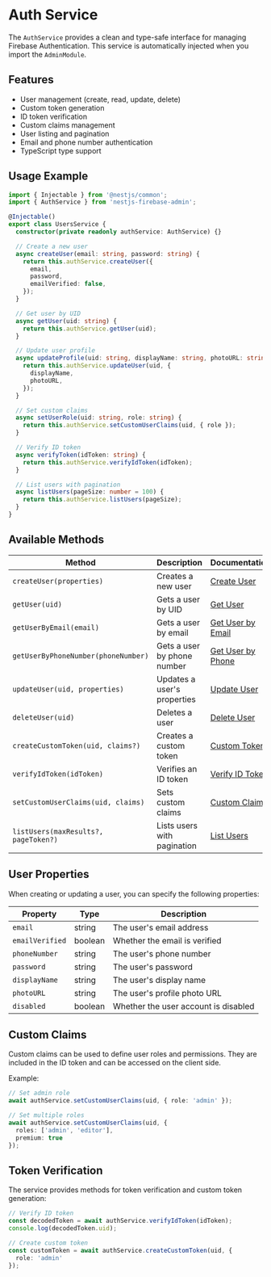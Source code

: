 # Auth Service

The `AuthService` provides a clean and type-safe interface for managing Firebase Authentication. This service is automatically injected when you import the `AdminModule`.

## Features

- User management (create, read, update, delete)
- Custom token generation
- ID token verification
- Custom claims management
- User listing and pagination
- Email and phone number authentication
- TypeScript type support

## Usage Example

```ts
import { Injectable } from '@nestjs/common';
import { AuthService } from 'nestjs-firebase-admin';

@Injectable()
export class UsersService {
  constructor(private readonly authService: AuthService) {}

  // Create a new user
  async createUser(email: string, password: string) {
    return this.authService.createUser({
      email,
      password,
      emailVerified: false,
    });
  }

  // Get user by UID
  async getUser(uid: string) {
    return this.authService.getUser(uid);
  }

  // Update user profile
  async updateProfile(uid: string, displayName: string, photoURL: string) {
    return this.authService.updateUser(uid, {
      displayName,
      photoURL,
    });
  }

  // Set custom claims
  async setUserRole(uid: string, role: string) {
    return this.authService.setCustomUserClaims(uid, { role });
  }

  // Verify ID token
  async verifyToken(idToken: string) {
    return this.authService.verifyIdToken(idToken);
  }

  // List users with pagination
  async listUsers(pageSize: number = 100) {
    return this.authService.listUsers(pageSize);
  }
}
```

## Available Methods

| Method | Description | Documentation |
|--------|-------------|---------------|
| `createUser(properties)` | Creates a new user | [Create User](https://firebase.google.com/docs/auth/admin/manage-users#create_a_user) |
| `getUser(uid)` | Gets a user by UID | [Get User](https://firebase.google.com/docs/auth/admin/manage-users#retrieve_user_data) |
| `getUserByEmail(email)` | Gets a user by email | [Get User by Email](https://firebase.google.com/docs/auth/admin/manage-users#retrieve_user_data) |
| `getUserByPhoneNumber(phoneNumber)` | Gets a user by phone number | [Get User by Phone](https://firebase.google.com/docs/auth/admin/manage-users#retrieve_user_data) |
| `updateUser(uid, properties)` | Updates a user's properties | [Update User](https://firebase.google.com/docs/auth/admin/manage-users#update_a_user) |
| `deleteUser(uid)` | Deletes a user | [Delete User](https://firebase.google.com/docs/auth/admin/manage-users#delete_a_user) |
| `createCustomToken(uid, claims?)` | Creates a custom token | [Custom Tokens](https://firebase.google.com/docs/auth/admin/create-custom-tokens) |
| `verifyIdToken(idToken)` | Verifies an ID token | [Verify ID Token](https://firebase.google.com/docs/auth/admin/verify-id-tokens) |
| `setCustomUserClaims(uid, claims)` | Sets custom claims | [Custom Claims](https://firebase.google.com/docs/auth/admin/custom-claims) |
| `listUsers(maxResults?, pageToken?)` | Lists users with pagination | [List Users](https://firebase.google.com/docs/auth/admin/manage-users#list_all_users) |

## User Properties

When creating or updating a user, you can specify the following properties:

| Property | Type | Description |
|----------|------|-------------|
| `email` | string | The user's email address |
| `emailVerified` | boolean | Whether the email is verified |
| `phoneNumber` | string | The user's phone number |
| `password` | string | The user's password |
| `displayName` | string | The user's display name |
| `photoURL` | string | The user's profile photo URL |
| `disabled` | boolean | Whether the user account is disabled |

## Custom Claims

Custom claims can be used to define user roles and permissions. They are included in the ID token and can be accessed on the client side.

Example:

```ts
// Set admin role
await authService.setCustomUserClaims(uid, { role: 'admin' });

// Set multiple roles
await authService.setCustomUserClaims(uid, { 
  roles: ['admin', 'editor'],
  premium: true 
});
```

## Token Verification

The service provides methods for token verification and custom token generation:

```ts
// Verify ID token
const decodedToken = await authService.verifyIdToken(idToken);
console.log(decodedToken.uid);

// Create custom token
const customToken = await authService.createCustomToken(uid, {
  role: 'admin'
});
```
